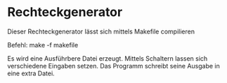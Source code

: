 # Rechteckgenerator

Dieser Rechteckgenerator lässt sich mittels Makefile compilieren

Befehl: make -f makefile

Es wird eine Ausführbere Datei erzeugt.
Mittels Schaltern lassen sich verschiedene Eingaben setzen.
Das Programm schreibt seine Ausgabe in eine extra Datei.
